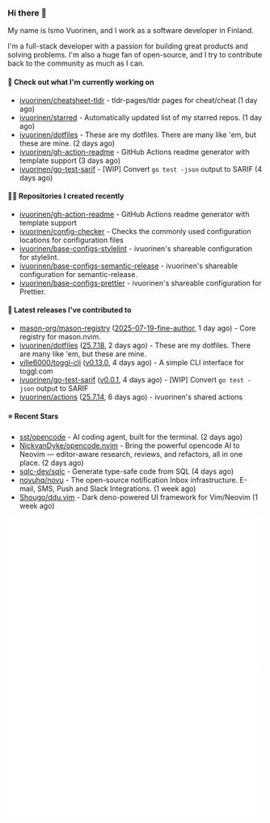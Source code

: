 
### Hi there 👋

My name is Ismo Vuorinen, and I work as a software developer in Finland.

I'm a full-stack developer with a passion for building great products and solving problems.
I'm also a huge fan of open-source, and I try to contribute back to the community as much as I can.

#### 👷 Check out what I'm currently working on

- [ivuorinen/cheatsheet-tldr](https://github.com/ivuorinen/cheatsheet-tldr) - tldr-pages/tldr pages for cheat/cheat (1 day ago)
- [ivuorinen/starred](https://github.com/ivuorinen/starred) - Automatically updated list of my starred repos. (1 day ago)
- [ivuorinen/dotfiles](https://github.com/ivuorinen/dotfiles) - These are my dotfiles. There are many like &#39;em, but these are mine. (2 days ago)
- [ivuorinen/gh-action-readme](https://github.com/ivuorinen/gh-action-readme) - GitHub Actions readme generator with template support (3 days ago)
- [ivuorinen/go-test-sarif](https://github.com/ivuorinen/go-test-sarif) - [WIP] Convert `go test -json` output to SARIF (4 days ago)

#### 👨‍💻 Repositories I created recently

- [ivuorinen/gh-action-readme](https://github.com/ivuorinen/gh-action-readme) - GitHub Actions readme generator with template support
- [ivuorinen/config-checker](https://github.com/ivuorinen/config-checker) - Checks the commonly used configuration locations for configuration files
- [ivuorinen/base-configs-stylelint](https://github.com/ivuorinen/base-configs-stylelint) - ivuorinen&#39;s shareable configuration for stylelint.
- [ivuorinen/base-configs-semantic-release](https://github.com/ivuorinen/base-configs-semantic-release) - ivuorinen&#39;s shareable configuration for semantic-release.
- [ivuorinen/base-configs-prettier](https://github.com/ivuorinen/base-configs-prettier) - ivuorinen&#39;s shareable configuration for Prettier.

#### 🚀 Latest releases I've contributed to

- [mason-org/mason-registry](https://github.com/mason-org/mason-registry) ([2025-07-19-fine-author](https://github.com/mason-org/mason-registry/releases/tag/2025-07-19-fine-author), 1 day ago) - Core registry for mason.nvim.
- [ivuorinen/dotfiles](https://github.com/ivuorinen/dotfiles) ([25.7.18](https://github.com/ivuorinen/dotfiles/releases/tag/25.7.18), 2 days ago) - These are my dotfiles. There are many like &#39;em, but these are mine.
- [ville6000/toggl-cli](https://github.com/ville6000/toggl-cli) ([v0.13.0](https://github.com/ville6000/toggl-cli/releases/tag/v0.13.0), 4 days ago) - A simple CLI interface for toggl.com
- [ivuorinen/go-test-sarif](https://github.com/ivuorinen/go-test-sarif) ([v0.0.1](https://github.com/ivuorinen/go-test-sarif/releases/tag/v0.0.1), 4 days ago) - [WIP] Convert `go test -json` output to SARIF
- [ivuorinen/actions](https://github.com/ivuorinen/actions) ([25.7.14](https://github.com/ivuorinen/actions/releases/tag/25.7.14), 6 days ago) - ivuorinen&#39;s shared actions

#### ⭐ Recent Stars

- [sst/opencode](https://github.com/sst/opencode) - AI coding agent, built for the terminal. (2 days ago)
- [NickvanDyke/opencode.nvim](https://github.com/NickvanDyke/opencode.nvim) - Bring the powerful opencode AI to Neovim — editor-aware research, reviews, and refactors, all in one place. (2 days ago)
- [sqlc-dev/sqlc](https://github.com/sqlc-dev/sqlc) - Generate type-safe code from SQL (4 days ago)
- [novuhq/novu](https://github.com/novuhq/novu) - The open-source notification Inbox infrastructure. E-mail, SMS, Push and Slack Integrations. (1 week ago)
- [Shougo/ddu.vim](https://github.com/Shougo/ddu.vim) - Dark deno-powered UI framework for Vim/Neovim (1 week ago)



<picture>
  <source srcset="https://raw.githubusercontent.com/ivuorinen/github-stats/master/generated/overview.svg#gh-dark-mode-only" media="(prefers-color-scheme: dark)" />
  <img src="https://raw.githubusercontent.com/ivuorinen/github-stats/master/generated/overview.svg#gh-light-mode-only" alt="Overview of my activity" />
</picture>
<picture>
  <source srcset="https://raw.githubusercontent.com/ivuorinen/github-stats/master/generated/languages.svg#gh-dark-mode-only" media="(prefers-color-scheme: dark)" />
  <img src="https://raw.githubusercontent.com/ivuorinen/github-stats/master/generated/languages.svg#gh-light-mode-only" alt="Languages I have been using" />
</picture>


